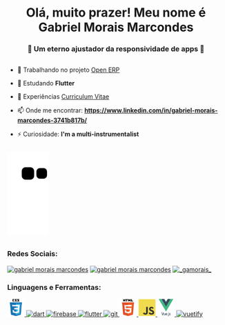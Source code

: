 <h1 align="center">Olá, muito prazer! Meu nome é Gabriel Morais Marcondes</h1>
<h3 align="center">🤝 Um eterno ajustador da responsividade de apps 🤝</h3>

##

- 🔭 Trabalhando no projeto [Open ERP](https://github.com/gmorais671/open_erp)

- 🌱 Estudando **Flutter**

- 📄 Experiências [Curriculum Vitae](https://drive.google.com/file/d/1CvIFp-YuGMkocbiRzEouzDgLeYYvDS2p/view?usp=sharing)

- 📫 Onde me encontrar: **https://www.linkedin.com/in/gabriel-morais-marcondes-3741b817b/**

- ⚡ Curiosidade: **I'm a multi-instrumentalist**

##

  ![Snake animation](https://github.com/gmorais671/gmorais671/blob/output/github-contribution-grid-snake.svg)

##

<h3 align="left">Redes Sociais:</h3>
<p align="left">
<a href="https://linkedin.com/in/gabriel morais marcondes" target="blank"><img align="center" src="https://raw.githubusercontent.com/rahuldkjain/github-profile-readme-generator/master/src/images/icons/Social/linked-in-alt.svg" alt="gabriel morais marcondes" height="30" width="40" /></a>
<a href="https://fb.com/gabriel morais marcondes" target="blank"><img align="center" src="https://raw.githubusercontent.com/rahuldkjain/github-profile-readme-generator/master/src/images/icons/Social/facebook.svg" alt="gabriel morais marcondes" height="30" width="40" /></a>
<a href="https://instagram.com/_gamorais_" target="blank"><img align="center" src="https://raw.githubusercontent.com/rahuldkjain/github-profile-readme-generator/master/src/images/icons/Social/instagram.svg" alt="_gamorais_" height="30" width="40" /></a>
</p>

<h3 align="left">Linguagens e Ferramentas:</h3>
<p align="left"> <a href="https://www.w3schools.com/css/" target="_blank" rel="noreferrer"> <img src="https://raw.githubusercontent.com/devicons/devicon/master/icons/css3/css3-original-wordmark.svg" alt="css3" width="40" height="40"/> </a> <a href="https://dart.dev" target="_blank" rel="noreferrer"> <img src="https://www.vectorlogo.zone/logos/dartlang/dartlang-icon.svg" alt="dart" width="40" height="40"/> </a> <a href="https://firebase.google.com/" target="_blank" rel="noreferrer"> <img src="https://www.vectorlogo.zone/logos/firebase/firebase-icon.svg" alt="firebase" width="40" height="40"/> </a> <a href="https://flutter.dev" target="_blank" rel="noreferrer"> <img src="https://www.vectorlogo.zone/logos/flutterio/flutterio-icon.svg" alt="flutter" width="40" height="40"/> </a> <a href="https://git-scm.com/" target="_blank" rel="noreferrer"> <img src="https://www.vectorlogo.zone/logos/git-scm/git-scm-icon.svg" alt="git" width="40" height="40"/> </a> <a href="https://www.w3.org/html/" target="_blank" rel="noreferrer"> <img src="https://raw.githubusercontent.com/devicons/devicon/master/icons/html5/html5-original-wordmark.svg" alt="html5" width="40" height="40"/> </a> <a href="https://developer.mozilla.org/en-US/docs/Web/JavaScript" target="_blank" rel="noreferrer"> <img src="https://raw.githubusercontent.com/devicons/devicon/master/icons/javascript/javascript-original.svg" alt="javascript" width="40" height="40"/> </a> <a href="https://vuejs.org/" target="_blank" rel="noreferrer"> <img src="https://raw.githubusercontent.com/devicons/devicon/master/icons/vuejs/vuejs-original-wordmark.svg" alt="vuejs" width="40" height="40"/> </a> <a href="https://vuetifyjs.com/en/" target="_blank" rel="noreferrer"> <img src="https://bestofjs.org/logos/vuetify.svg" alt="vuetify" width="40" height="40"/> </a> </p>
